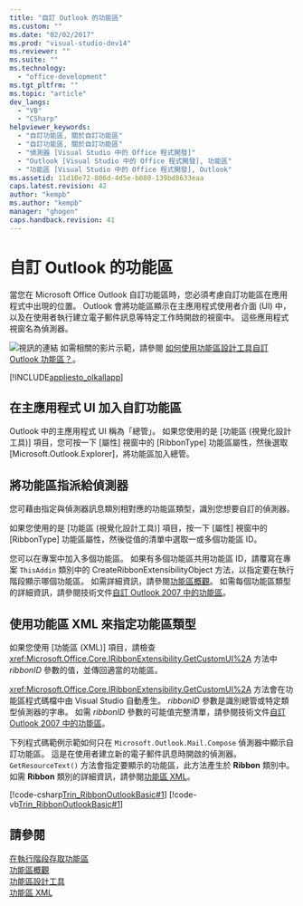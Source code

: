 ```yaml
---
title: "自訂 Outlook 的功能區"
ms.custom: ""
ms.date: "02/02/2017"
ms.prod: "visual-studio-dev14"
ms.reviewer: ""
ms.suite: ""
ms.technology: 
  - "office-development"
ms.tgt_pltfrm: ""
ms.topic: "article"
dev_langs: 
  - "VB"
  - "CSharp"
helpviewer_keywords: 
  - "自訂功能區, 關於自訂功能區"
  - "自訂功能區, 關於自訂功能區"
  - "偵測器 [Visual Studio 中的 Office 程式開發]"
  - "Outlook [Visual Studio 中的 Office 程式開發], 功能區"
  - "功能區 [Visual Studio 中的 Office 程式開發], Outlook"
ms.assetid: 11d10e72-806d-4d5e-b080-139bd8633eaa
caps.latest.revision: 42
author: "kempb"
ms.author: "kempb"
manager: "ghogen"
caps.handback.revision: 41
---
```

# 自訂 Outlook 的功能區
  當您在 Microsoft Office Outlook 自訂功能區時，您必須考慮自訂功能區在應用程式中出現的位置。  Outlook 會將功能區顯示在主應用程式使用者介面 \(UI\) 中，以及在使用者執行建立電子郵件訊息等特定工作時開啟的視窗中。  這些應用程式視窗名為偵測器。  
  
 ![視訊的連結](~/data-tools/media/playvideo.gif "視訊的連結") 如需相關的影片示範，請參閱 [如何使用功能區設計工具自訂 Outlook 功能區？](http://go.microsoft.com/fwlink/?LinkID=130312)。  
  
 [!INCLUDE[appliesto_olkallapp](../vsto/includes/appliesto-olkallapp-md.md)]  
  
## 在主應用程式 UI 加入自訂功能區  
 Outlook 中的主應用程式 UI 稱為「總管」。  如果您使用的是 \[功能區 \(視覺化設計工具\)\] 項目，您可按一下 \[屬性\] 視窗中的 \[RibbonType\] 功能區屬性，然後選取 \[Microsoft.Outlook.Explorer\]，將功能區加入總管。  
  
## 將功能區指派給偵測器  
 您可藉由指定與偵測器訊息類別相對應的功能區類型，識別您想要自訂的偵測器。  
  
 如果您使用的是 \[功能區 \(視覺化設計工具\)\] 項目，按一下 \[屬性\] 視窗中的 \[RibbonType\] 功能區屬性，然後從值的清單中選取一或多個功能區 ID。  
  
 您可以在專案中加入多個功能區。  如果有多個功能區共用功能區 ID，請覆寫在專案 `ThisAddin` 類別中的 CreateRibbonExtensibilityObject 方法，以指定要在執行階段顯示哪個功能區。  如需詳細資訊，請參閱[功能區概觀](../vsto/ribbon-overview.md)。  如需每個功能區類型的詳細資訊，請參閱技術文件[自訂 Outlook 2007 中的功能區](http://msdn.microsoft.com/zh-tw/946e97ea-f556-4e84-8fac-01cd9214e170)。  
  
## 使用功能區 XML 來指定功能區類型  
 如果您使用 \[功能區 \(XML\)\] 項目，請檢查 <xref:Microsoft.Office.Core.IRibbonExtensibility.GetCustomUI%2A> 方法中 *ribbonID* 參數的值，並傳回適當的功能區。  
  
 <xref:Microsoft.Office.Core.IRibbonExtensibility.GetCustomUI%2A> 方法會在功能區程式碼檔中由 Visual Studio 自動產生。  *ribbonID* 參數是識別總管或特定類型偵測器的字串。  如需 *ribbonID* 參數的可能值完整清單，請參閱技術文件[自訂 Outlook 2007 中的功能區](http://msdn.microsoft.com/zh-tw/946e97ea-f556-4e84-8fac-01cd9214e170)。  
  
 下列程式碼範例示範如何只在 `Microsoft.Outlook.Mail.Compose` 偵測器中顯示自訂功能區。  這是在使用者建立新的電子郵件訊息時開啟的偵測器。  `GetResourceText()` 方法會指定要顯示的功能區，此方法產生於 **Ribbon** 類別中。  如需 **Ribbon** 類別的詳細資訊，請參閱[功能區 XML](../vsto/ribbon-xml.md)。  
  
 [!code-csharp[Trin_RibbonOutlookBasic#1](../snippets/csharp/VS_Snippets_OfficeSP/Trin_RibbonOutlookBasic/CS/Ribbon1.cs#1)]
 [!code-vb[Trin_RibbonOutlookBasic#1](../snippets/visualbasic/VS_Snippets_OfficeSP/Trin_RibbonOutlookBasic/VB/Ribbon1.vb#1)]  
  
## 請參閱  
 [在執行階段存取功能區](../vsto/accessing-the-ribbon-at-run-time.md)   
 [功能區概觀](../vsto/ribbon-overview.md)   
 [功能區設計工具](../vsto/ribbon-designer.md)   
 [功能區 XML](../vsto/ribbon-xml.md)  
  
  